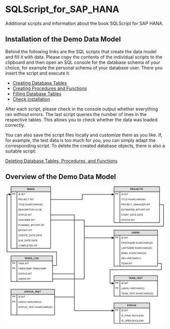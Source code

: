 # SQLScript_for_SAP_HANA
Additional scripts and information about the book SQLScript for SAP HANA. 

## Installation of the Demo Data Model
Behind the following links are the SQL scripts that create the data model and fill it with data. Please copy the contents of the individual scripts to the clipboard and then open an SQL console for the database schema of your choice, for example the personal schema of your database user. There you insert the script and execute it.

* [Creating Database Tables](https://raw.githubusercontent.com/captainabap/Einstieg-in-SQLScript/master/Install/Install_01_Create_Tables.sql)
* [Creating Procedures and Functions](https://raw.githubusercontent.com/captainabap/Einstieg-in-SQLScript/master/Install/Install_02_Create_Procedures_and_Functions.sql)
* [Filling Database Tables](https://raw.githubusercontent.com/captainabap/Einstieg-in-SQLScript/master/Install/Install_03_Fill_with_Data.sql)
* [Check installation](https://raw.githubusercontent.com/captainabap/Einstieg-in-SQLScript/master/Install/Install_04_Check_Install_Result.sql)

After each script, please check in the console output whether everything ran without errors. The last script queries the number of lines in the respective tables. This allows you to check whether the data was loaded correctly.

You can also save the script files locally and customize them as you like. If, for example, the test data is too much for you, you can simply adapt the corresponding script. To delete the created database objects, there is also a suitable script:

[Deleting Database Tables, Procedures, and Functions](https://raw.githubusercontent.com/captainabap/Einstieg-in-SQLScript/master/Install/uninstall.sql)


## Overview of the Demo Data Model

![Übersicht](https://github.com/captainabap/SQLScript_for_SAP_HANA/blob/master/A02_Demo_Datenmodell.png)
